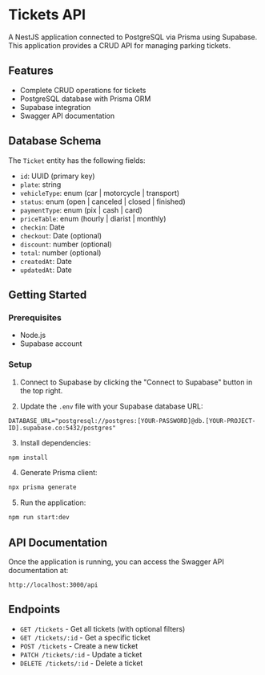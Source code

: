 # Tickets API

A NestJS application connected to PostgreSQL via Prisma using Supabase. This application provides a CRUD API for managing parking tickets.

## Features

- Complete CRUD operations for tickets
- PostgreSQL database with Prisma ORM
- Supabase integration
- Swagger API documentation

## Database Schema

The `Ticket` entity has the following fields:

- `id`: UUID (primary key)
- `plate`: string
- `vehicleType`: enum (car | motorcycle | transport)
- `status`: enum (open | canceled | closed | finished)
- `paymentType`: enum (pix | cash | card)
- `priceTable`: enum (hourly | diarist | monthly)
- `checkin`: Date
- `checkout`: Date (optional)
- `discount`: number (optional)
- `total`: number (optional)
- `createdAt`: Date
- `updatedAt`: Date

## Getting Started

### Prerequisites

- Node.js
- Supabase account

### Setup

1. Connect to Supabase by clicking the "Connect to Supabase" button in the top right.

2. Update the `.env` file with your Supabase database URL:

```
DATABASE_URL="postgresql://postgres:[YOUR-PASSWORD]@db.[YOUR-PROJECT-ID].supabase.co:5432/postgres"
```

3. Install dependencies:

```bash
npm install
```

4. Generate Prisma client:

```bash
npx prisma generate
```

5. Run the application:

```bash
npm run start:dev
```

## API Documentation

Once the application is running, you can access the Swagger API documentation at:

```
http://localhost:3000/api
```

## Endpoints

- `GET /tickets` - Get all tickets (with optional filters)
- `GET /tickets/:id` - Get a specific ticket
- `POST /tickets` - Create a new ticket
- `PATCH /tickets/:id` - Update a ticket
- `DELETE /tickets/:id` - Delete a ticket
